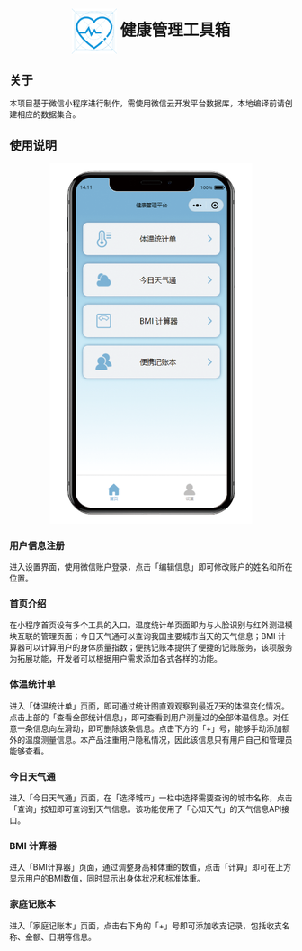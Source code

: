 # <div align="center"><img align="center" width="80" height="80" src="./screenshot/logo.png"> 健康管理工具箱</div>

## 关于

本项目基于微信小程序进行制作，需使用微信云开发平台数据库，本地编译前请创建相应的数据集合。

## 使用说明

<div align="center"><img width="360" height="640" src="./screenshot/home.png"></div>

### 用户信息注册

进入设置界面，使用微信账户登录，点击「编辑信息」即可修改账户的姓名和所在位置。

### 首页介绍
 
在小程序首页设有多个工具的入口。温度统计单页面即为与人脸识别与红外测温模块互联的管理页面；今日天气通可以查询我国主要城市当天的天气信息；BMI 计算器可以计算用户的身体质量指数；便携记账本提供了便捷的记账服务，该项服务为拓展功能，开发者可以根据用户需求添加各式各样的功能。

### 体温统计单
  
进入「体温统计单」页面，即可通过统计图直观观察到最近7天的体温变化情况。点击上部的「查看全部统计信息」，即可查看到用户测量过的全部体温信息。对任意一条信息向左滑动，即可删除该条信息。点击下方的「+」号，能够手动添加额外的温度测量信息。本产品注重用户隐私情况，因此该信息只有用户自己和管理员能够查看。

### 今日天气通
 
进入「今日天气通」页面，在「选择城市」一栏中选择需要查询的城市名称，点击「查询」按钮即可查询到天气信息。该功能使用了「心知天气」的天气信息API接口。

### BMI 计算器
 
进入「BMI计算器」页面，通过调整身高和体重的数值，点击「计算」即可在上方显示用户的BMI数值，同时显示出身体状况和标准体重。

### 家庭记账本
 
进入「家庭记账本」页面，点击右下角的「+」号即可添加收支记录，包括收支名称、金额、日期等信息。